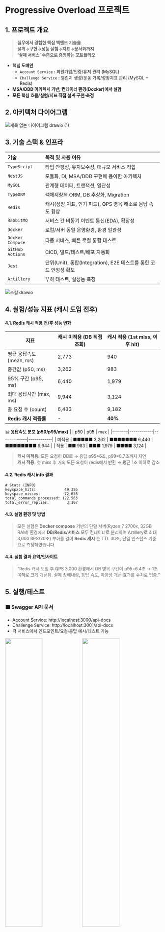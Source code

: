 
# Progressive Overload 프로젝트

## 1. 프로젝트 개요

> **실무에서 경험한 핵심 백엔드 기술을  
> 설계→구현→성능 실험→지표→문서화까지  
> ‘실제 서비스’ 수준으로 증명하는 포트폴리오**

- **핵심 도메인**
  - `Account Service` : 회원가입/인증/유저 관리 (MySQL)
  - `Challenge Service` : 챌린지 생성/운동 기록/성장지표 관리 (MySQL + Redis)
- **MSA/DDD 아키텍처 기반, 컨테이너 환경(Docker)에서 실험**
- **모든 핵심 흐름/실험/지표 직접 설계·구현·측정**


## 2. 아키텍처 다이어그램
![제목 없는 다이어그램 drawio (1)](https://github.com/user-attachments/assets/f7e08567-977a-49a3-bb65-0b6aa1230dbb)


## 3. 기술 스택 & 인프라

|  기술 | 목적 및 사용 이유 |
|  :--- | :--- |
| `TypeScript`  | 타입 안정성, 유지보수성, 대규모 서비스 적합  |
|  `NestJS` | 모듈화, DI, MSA/DDD 구현에 용이한 아키텍처 |
|  `MySQL` | 관계형 데이터, 트랜잭션, 일관성|
|  `TypeORM` |  객체지향적 ORM, DB 추상화, Migration |
|  `Redis` | 캐시(성장 지표, 인기 피드), QPS 병목 해소로 응답 속도 향상 |
|  `RabbitMQ` | 서비스 간 비동기 이벤트 통신(EDA), 확장성 |
|  `Docker` | 로컬/서버 동일 운영환경, 환경 일관성|
|  `Docker Compose` | 다중 서비스, 빠른 로컬 통합 테스트 |
|  `GitHub Actions` | CICD, 빌드/테스트/배포 자동화 |
|  `Jest` | 단위(Unit), 통합(Integration), E2E 테스트를 통한 코드 안정성 확보 |
|  `Artillery` | 부하 테스트, 실성능 측정 |

![스킬 drawio](https://github.com/user-attachments/assets/b47b3e0a-f92c-424d-a68e-939e7a484805)


## 4. 실험/성능 지표 (캐시 도입 전후)
#### 4.1. Redis 캐시 적용 전/후 성능 변화

| 지표                       | 캐시 미적용 (DB 직접 조회) | 캐시 적용 (1st miss, 이후 hit) |
|----------------------------|--------------------------|-------------------------------|
| 평균 응답속도 (mean, ms)   | 2,773                    | 940                           |
| 중간값 (p50, ms)           | 3,262                    | 983                           |
| 95% 구간 (p95, ms)         | 6,440                    | 1,979                         |
| 최대 응답시간 (max, ms)    | 9,944                    | 3,124                         |
| 총 요청 수 (count)         | 6,433                    | 9,182                         |
| **Redis 캐시 적중률**      | -                        | **40%**                       |

📊 **응답속도 분포 (p50/p95/max)**
|        | p50        | p95         | max        |
|--------|------------|-------------|------------|
| 미적용 | ■■■■■ 3,262 | ■■■■■■■ 6,440 | ■■■■■■■■ 9,944 |
| 적용   | ■■ 983     | ■■■ 1,979    | ■■■■ 3,124  |

> **캐시 미적용:** 모든 요청이 DB로 → 응답 p95=6초, p99=8.7초까지 지연  
> **캐시 적용:** 첫 miss 후 거의 모든 요청이 redis에서 반환 → 평균 1초 이하로 감소


#### 4.2. Redis 캐시 info 결과

```plaintext
# Stats (INFO)
keyspace_hits:             49,386
keyspace_misses:           72,658
total_commands_processed: 122,563
total_error_replies:        3,107
```
#### 4.3. 실험 환경 및 방법




> 모든 실험은 **Docker compose** 기반의 단일 서버(Ryzen 7 2700x, 32GB RAM) 환경에서
> **DB/Redis/서비스**  모두 컨테이너로 분리하여
> Artillery로 최대 3,000 RPS/20초) 부하를 걸어
> **Redis 캐시** 는 TTL 30초, 단일 인스턴스 기준으로 측정하였습니다


#### 4.4. 실험 결과 요약/인사이트

> “Redis 캐시 도입 후 QPS 3,000 환경에서 DB 병목 구간이 p95=6.4초 → 1초 이하로 크게 개선됨.
> 실제 장애내성, 응답 속도, 확장성 개선 효과를 수치로 입증.”


## 5. 실행/테스트

### 🟦 Swagger API 문서

- Account Service: http://localhost:3000/api-docs
- Challenge Service: http://localhost:3001/api-docs
- 각 서비스에서 엔드포인트/요청·응답 예시/테스트 가능
<p float="left">
  <img src="https://github.com/user-attachments/assets/dfd0acf2-58c8-4f13-933f-b665087a1b7b" width="49%"/>
  <img src="https://github.com/user-attachments/assets/029704e3-a4ef-4ad1-a102-d1a4b4ab2e9b" width="49%"/>
</p>



## 6. 회고/느낀점

> “단순 기술 사용 경험이 아니라,
> 실제 서비스 아키텍처/운영/성능/자동화까지
> 직접 설계·구현·실험하며 실무 역량을 증명한 경험이었다.”


